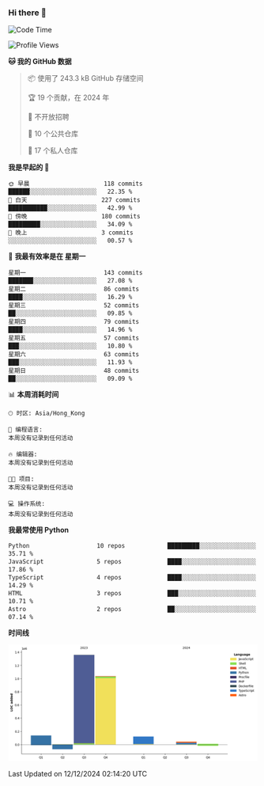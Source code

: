 ### Hi there 👋

<!--
**Mrzqd/Mrzqd** is a ✨ _special_ ✨ repository because its `README.md` (this file) appears on your GitHub profile.

Here are some ideas to get you started:

- 🔭 I’m currently working on ...
- 🌱 I’m currently learning ...
- 👯 I’m looking to collaborate on ...
- 🤔 I’m looking for help with ...
- 💬 Ask me about ...
- 📫 How to reach me: ...
- 😄 Pronouns: ...
- ⚡ Fun fact: ...
-->
<!--START_SECTION:waka-->
![Code Time](http://img.shields.io/badge/Code%20Time-260%20hrs%2011%20mins-blue)

![Profile Views](http://img.shields.io/badge/%E4%B8%AA%E4%BA%BA%E8%B5%84%E6%96%99%E8%A7%82%E7%9C%8B%E6%AC%A1%E6%95%B0-1-blue)

**🐱 我的 GitHub 数据** 

> 📦  使用了 243.3 kB GitHub 存储空间 
 > 
> 🏆 19 个贡献，在 2024 年
 > 
> 🚫 不开放招聘
 > 
> 📜 10 个公共仓库 
 > 
> 🔑 17 个私人仓库 
 > 
**我是早起的 🐤** 

```text
🌞 早晨                     118 commits         ██████░░░░░░░░░░░░░░░░░░░   22.35 % 
🌆 白天                     227 commits         ███████████░░░░░░░░░░░░░░   42.99 % 
🌃 傍晚                     180 commits         █████████░░░░░░░░░░░░░░░░   34.09 % 
🌙 晚上                     3 commits           ░░░░░░░░░░░░░░░░░░░░░░░░░   00.57 % 
```
📅 **我最有效率是在 星期一** 

```text
星期一                      143 commits         ███████░░░░░░░░░░░░░░░░░░   27.08 % 
星期二                      86 commits          ████░░░░░░░░░░░░░░░░░░░░░   16.29 % 
星期三                      52 commits          ██░░░░░░░░░░░░░░░░░░░░░░░   09.85 % 
星期四                      79 commits          ████░░░░░░░░░░░░░░░░░░░░░   14.96 % 
星期五                      57 commits          ███░░░░░░░░░░░░░░░░░░░░░░   10.80 % 
星期六                      63 commits          ███░░░░░░░░░░░░░░░░░░░░░░   11.93 % 
星期日                      48 commits          ██░░░░░░░░░░░░░░░░░░░░░░░   09.09 % 
```


📊 **本周消耗时间** 

```text
🕑︎ 时区: Asia/Hong_Kong

💬 编程语言: 
本周没有记录到任何活动

🔥 编辑器: 
本周没有记录到任何活动

🐱‍💻 项目: 
本周没有记录到任何活动

💻 操作系统: 
本周没有记录到任何活动
```

**我最常使用 Python** 

```text
Python                   10 repos            █████████░░░░░░░░░░░░░░░░   35.71 % 
JavaScript               5 repos             ████░░░░░░░░░░░░░░░░░░░░░   17.86 % 
TypeScript               4 repos             ████░░░░░░░░░░░░░░░░░░░░░   14.29 % 
HTML                     3 repos             ███░░░░░░░░░░░░░░░░░░░░░░   10.71 % 
Astro                    2 repos             ██░░░░░░░░░░░░░░░░░░░░░░░   07.14 % 
```



**时间线**

![Lines of Code chart](https://raw.githubusercontent.com/Mrzqd/Mrzqd/main/assets/bar_graph.png)


 Last Updated on 12/12/2024 02:14:20 UTC
<!--END_SECTION:waka-->
